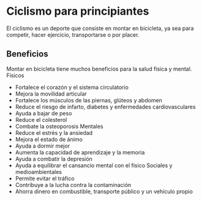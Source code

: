# Ciclismo para principiantes

El ciclismo es un deporte que consiste en montar en bicicleta, ya sea para competir, hacer ejercicio, transportarse o por placer. 

## Beneficios

Montar en bicicleta tiene muchos beneficios para la salud física y mental. 
Físicos 
- Fortalece el corazón y el sistema circulatorio
- Mejora la movilidad articular
- Fortalece los músculos de las piernas, glúteos y abdomen
- Reduce el riesgo de infarto, diabetes y enfermedades cardiovasculares
- Ayuda a bajar de peso
- Reduce el colesterol
- Combate la osteoporosis
Mentales 
- Reduce el estrés y la ansiedad
- Mejora el estado de ánimo
- Ayuda a dormir mejor
- Aumenta la capacidad de aprendizaje y la memoria
- Ayuda a combatir la depresión
- Ayuda a equilibrar el cansancio mental con el físico
Sociales y medioambientales 
- Permite evitar el tráfico
- Contribuye a la lucha contra la contaminación
- Ahorra dinero en combustible, transporte público y un vehículo propio